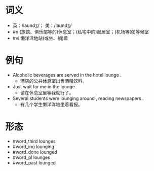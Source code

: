 # 词义
- 英：/laʊndʒ/； 美：/laʊndʒ/
- #n (旅馆、俱乐部等的)休息室；(私宅中的)起居室；(机场等的)等候室
- #vi 懒洋洋地站(或坐、躺)着
# 例句
- Alcoholic beverages are served in the hotel lounge .
	- 酒店的公共休息室出售酒精饮料。
- Just wait for me in the lounge .
	- 请在休息室里等我就行了。
- Several students were lounging around , reading newspapers .
	- 有几个学生懒洋洋地坐着看报。
# 形态
- #word_third lounges
- #word_ing lounging
- #word_done lounged
- #word_pl lounges
- #word_past lounged

